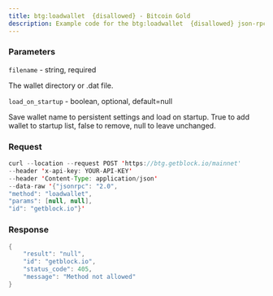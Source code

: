 ```yaml
---
title: btg:loadwallet  {disallowed} - Bitcoin Gold
description: Example code for the btg:loadwallet  {disallowed} json-rpc method. Сomplete guide on how to use btg:loadwallet  {disallowed} json-rpc in GetBlock.io Web3 documentation.
---
```


### Parameters


`filename` - string, required

The wallet directory or .dat file.

`load_on_startup` - boolean, optional, default=null

Save wallet name to persistent settings and load on startup. True to add
wallet to startup list, false to remove, null to leave unchanged.

### Request

``` java
curl --location --request POST 'https://btg.getblock.io/mainnet' 
--header 'x-api-key: YOUR-API-KEY' 
--header 'Content-Type: application/json' 
--data-raw '{"jsonrpc": "2.0",
"method": "loadwallet",
"params": [null, null],
"id": "getblock.io"}'
```

###  Response

``` java
{
    "result": "null",
    "id": "getblock.io",
    "status_code": 405,
    "message": "Method not allowed"
}
```

